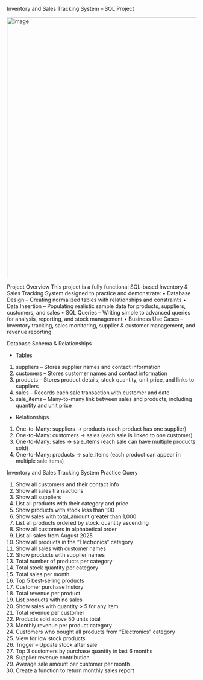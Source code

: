 Inventory and Sales Tracking System – SQL Project

<img width="998" height="692" alt="image" src="https://github.com/user-attachments/assets/30ecdb5f-0552-4e26-b815-0ed86e9da00e" />

Project Overview
This project is a fully functional SQL-based Inventory & Sales Tracking System designed to practice and demonstrate:
•	Database Design – Creating normalized tables with relationships and constraints
•	Data Insertion – Populating realistic sample data for products, suppliers, customers, and sales
•	SQL Queries – Writing simple to advanced queries for analysis, reporting, and stock management
•	Business Use Cases – Inventory tracking, sales monitoring, supplier & customer management, and revenue reporting

Database Schema & Relationships
-	Tables
1.	suppliers – Stores supplier names and contact information
2.	customers – Stores customer names and contact information
3.	products – Stores product details, stock quantity, unit price, and links to suppliers
4.	sales – Records each sale transaction with customer and date
5.	sale_items – Many-to-many link between sales and products, including quantity and unit price
-	Relationships
1.	One-to-Many: suppliers → products (each product has one supplier)
2.	One-to-Many: customers → sales (each sale is linked to one customer)
3.	One-to-Many: sales → sale_items (each sale can have multiple products sold)
4.	One-to-Many: products → sale_items (each product can appear in multiple sale items)

Inventory and Sales Tracking System Practice Query
1.	Show all customers and their contact info
2.	Show all sales transactions
3.	Show all suppliers
4.	List all products with their category and price
5.	Show products with stock less than 100
6.	Show sales with total_amount greater than 1,000
7.	List all products ordered by stock_quantity ascending
8.	Show all customers in alphabetical order
9.	List all sales from August 2025
10.	Show all products in the “Electronics” category
11.	Show all sales with customer names
12.	Show products with supplier names
13.	Total number of products per category
14.	Total stock quantity per category
15.	Total sales per month
16.	Top 5 best-selling products
17.	Customer purchase history
18.	Total revenue per product
19.	List products with no sales
20.	Show sales with quantity > 5 for any item
21.	Total revenue per customer
22.	Products sold above 50 units total
23.	Monthly revenue per product category
24.	Customers who bought all products from “Electronics” category
25.	View for low stock products
26.	Trigger – Update stock after sale
27.	Top 3 customers by purchase quantity in last 6 months
28.	Supplier revenue contribution
29.	Average sale amount per customer per month
30.	Create a function to return monthly sales report
